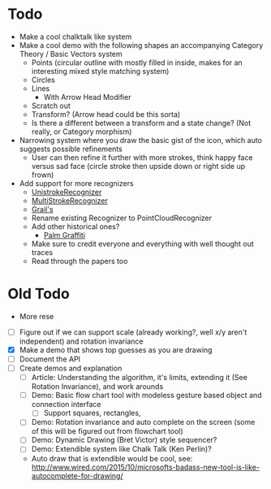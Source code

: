 # Todo
  - Make a cool chalktalk like system
  - Make a cool demo with the following shapes an accompanying Category Theory / Basic Vectors system
    - Points (circular outline with mostly filled in inside, makes for an interesting mixed style matching system)
    - Circles
    - Lines
      - With Arrow Head Modifier
    - Scratch out
    - Transform? (Arrow head could be this sorta)
    - Is there a different between a transform and a state change? (Not really, or Category morphism)
  - Narrowing system where you draw the basic gist of the icon, which auto suggests possible refinements
    - User can then refine it further with more strokes, think happy face versus sad face (circle stroke then upside down or right side up frown)
  - Add support for more recognizers
    - [UnistrokeRecognizer](http://depts.washington.edu/aimgroup/proj/dollar/)
    - [MultiStrokeRecognizer](http://depts.washington.edu/aimgroup/proj/dollar/ndollar.html)
    - [Grail's](https://jackschaedler.github.io/handwriting-recognition/)
    - Rename existing Recognizer to PointCloudRecognizer
    - Add other historical ones?
      - [Palm Graffiti](https://en.wikipedia.org/wiki/Graffiti_(Palm_OS))
    - Make sure to credit everyone and everything with well thought out traces
    - Read through the papers too



# Old Todo
  - More rese
  - [ ] Figure out if we can support scale (already working?, well x/y aren't independent) and rotation invariance
  - [x] Make a demo that shows top guesses as you are drawing
  - [ ] Document the API
  - [ ] Create demos and explanation
    - [ ] Article: Understanding the algorithm, it's limits, extending it (See Rotation Invariance), and work arounds
    - [ ] Demo: Basic flow chart tool with modeless gesture based object and connection interface
      - [ ] Support squares, rectangles,
    - [ ] Demo: Rotation invariance and auto complete on the screen (some of this will be figured out from flowchart tool)
    - [ ] Demo: Dynamic Drawing (Bret Victor) style sequencer?
    - [ ] Demo: Extendible system like Chalk Talk (Ken Perlin)?
    - Auto draw that is extendible would be cool, see: http://www.wired.com/2015/10/microsofts-badass-new-tool-is-like-autocomplete-for-drawing/
